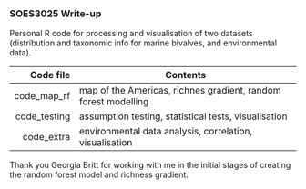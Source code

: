 ### SOES3025 Write-up
Personal R code for processing and visualisation of two datasets (distribution and taxonomic info for marine bivalves, and environmental data).

| Code file | Contents |
|----------:|----------|
| code_map_rf | map of the Americas, richnes gradient, random forest modelling |
| code_testing | assumption testing, statistical tests, visualisation |
| code_extra | environmental data analysis, correlation, visualisation |

Thank you Georgia Britt for working with me in the initial stages of creating the random forest model and richness gradient.
